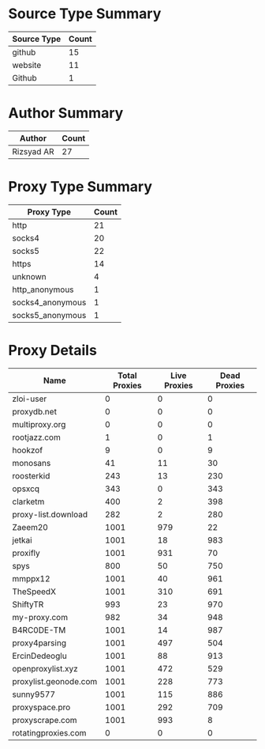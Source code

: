 # Source Type Summary

| Source Type | Count |
|-------------|-------|
| github | 15 |
| website | 11 |
| Github | 1 |


# Author Summary

| Author | Count |
|--------|-------|
| Rizsyad AR | 27 |


# Proxy Type Summary

| Proxy Type | Count |
|------------|-------|
| http | 21 |
| socks4 | 20 |
| socks5 | 22 |
| https | 14 |
| unknown | 4 |
| http_anonymous | 1 |
| socks4_anonymous | 1 |
| socks5_anonymous | 1 |


# Proxy Details

| Name | Total Proxies | Live Proxies | Dead Proxies |
|------|---------------|--------------|---------------|
| zloi-user | 0 | 0 | 0 |
| proxydb.net | 0 | 0 | 0 |
| multiproxy.org | 0 | 0 | 0 |
| rootjazz.com | 1 | 0 | 1 |
| hookzof | 9 | 0 | 9 |
| monosans | 41 | 11 | 30 |
| roosterkid | 243 | 13 | 230 |
| opsxcq | 343 | 0 | 343 |
| clarketm | 400 | 2 | 398 |
| proxy-list.download | 282 | 2 | 280 |
| Zaeem20 | 1001 | 979 | 22 |
| jetkai | 1001 | 18 | 983 |
| proxifly | 1001 | 931 | 70 |
| spys | 800 | 50 | 750 |
| mmppx12 | 1001 | 40 | 961 |
| TheSpeedX | 1001 | 310 | 691 |
| ShiftyTR | 993 | 23 | 970 |
| my-proxy.com | 982 | 34 | 948 |
| B4RC0DE-TM | 1001 | 14 | 987 |
| proxy4parsing | 1001 | 497 | 504 |
| ErcinDedeoglu | 1001 | 88 | 913 |
| openproxylist.xyz | 1001 | 472 | 529 |
| proxylist.geonode.com | 1001 | 228 | 773 |
| sunny9577 | 1001 | 115 | 886 |
| proxyspace.pro | 1001 | 292 | 709 |
| proxyscrape.com | 1001 | 993 | 8 |
| rotatingproxies.com | 0 | 0 | 0 |
